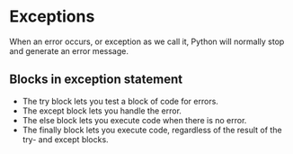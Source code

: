 # Exceptions

When an error occurs, or exception as we call it, Python will normally stop and generate an error message.

## Blocks in exception statement

- The try block lets you test a block of code for errors.
- The except block lets you handle the error.
- The else block lets you execute code when there is no error.
- The finally block lets you execute code, regardless of the result of the try- and except blocks.
